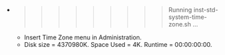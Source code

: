 * >>>>>>>>> Running inst-std-system-time-zone.sh ...
  * Insert Time Zone menu in Administration.
  * Disk size = 4370980K. Space Used = 4K. Runtime = 00:00:00:00.
